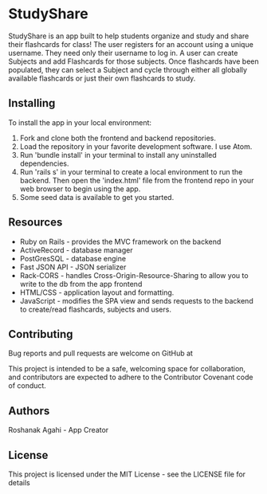 # StudyShare

StudyShare is an app built to help students organize and study and share their flashcards for class! The user registers for an account using a unique username. They need only their username to log in. A user can create Subjects and add Flashcards for those subjects. Once flashcards have been populated, they can select a Subject and cycle through either all globally available flashcards or just their own flashcards to study.

## Installing

To install the app in your local environment:

1. Fork and clone both the frontend and backend repositories.
2. Load the repository in your favorite development software. I use Atom.
3. Run 'bundle install' in your terminal to install any uninstalled dependencies.
4. Run 'rails s' in your terminal to create a local environment to run the backend. Then open the 'index.html' file from the frontend repo in your web browser to begin using the app.
5. Some seed data is available to get you started.

## Resources

* Ruby on Rails - provides the MVC framework on the backend
* ActiveRecord - database manager
* PostGresSQL - database engine
* Fast JSON API - JSON serializer
* Rack-CORS - handles Cross-Origin-Resource-Sharing to allow you to write to the db from the app frontend
* HTML/CSS - application layout and formatting.
* JavaScript - modifies the SPA view and sends requests to the backend to create/read flashcards, subjects and users.


## Contributing

Bug reports and pull requests are welcome on GitHub at

This project is intended to be a safe, welcoming space for collaboration, and contributors are expected to adhere to the Contributor Covenant code of conduct.

## Authors
Roshanak Agahi - App Creator

## License
This project is licensed under the MIT License - see the LICENSE file for details
